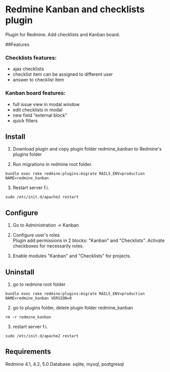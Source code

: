 # Redmine Kanban and checklists plugin

Plugin for Redmine. Add checklists and Kanban board.

##Features

### Checklists features:
* ajax checklists
* checklist item can be assigned to different user
* answer to checklist item

### Kanban board features:
* full issue view in modal window
* edit checklists in modal
* new field “external block”
* quick filters



## Install

1. Download plugin and copy plugin folder redmine_kanban to Redmine's plugins folder

2. Run migrations in redmine root folder.

`bundle exec rake redmine:plugins:migrate RAILS_ENV=production NAME=redmine_kanban`

3. Restart server f.i.

`sudo /etc/init.d/apache2 restart`

## Configure
1. Go to Administration -> Kanban

2. Configure user's roles  
   Plugin add permissions in 2 blocks: "Kanban" and "Checklists". Activate checkboxes for necessarily roles.

3. Enable modules "Kanban" and "Checklists" for projects.

## Uninstall

1. go to redmine root folder

`bundle exec rake redmine:plugins:migrate RAILS_ENV=production NAME=redmine_kanban VERSION=0`

2. go to plugins folder, delete plugin folder redmine_kanban

`rm -r redmine_kanban`

3. restart server f.i.

`sudo /etc/init.d/apache2 restart`


## Requirements
Redmine 4.1, 4.2, 5.0
Database: sqlite, mysql, postgresql 